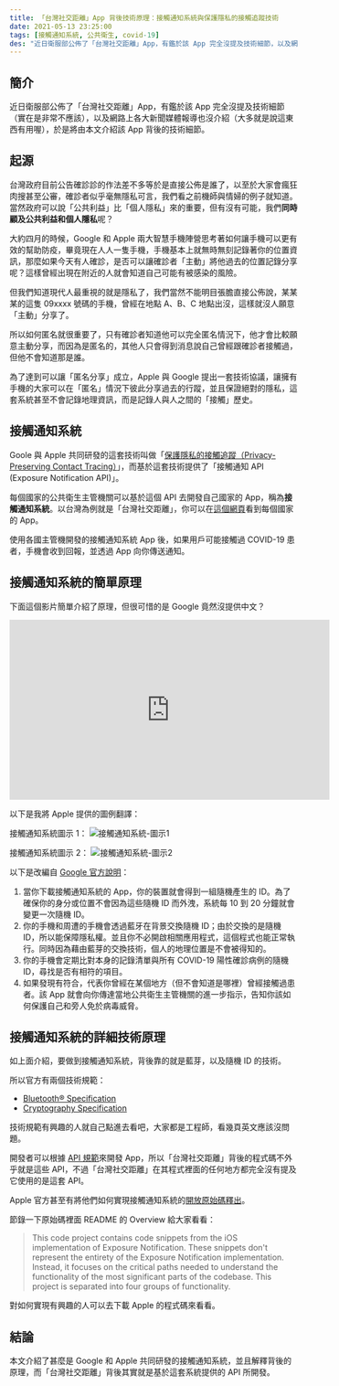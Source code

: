 ```yaml
---
title: 「台灣社交距離」App 背後技術原理：接觸通知系統與保護隱私的接觸追蹤技術
date: 2021-05-13 23:25:00
tags: [接觸通知系統, 公共衛生, covid-19]
des: "近日衛服部公佈了「台灣社交距離」App，有鑑於該 App 完全沒提及技術細節，以及網路上各大新聞媒體報導也沒介紹，於是本文介紹該 App 背後的技術細節。"
---
```


## 簡介

近日衛服部公佈了「台灣社交距離」App，有鑑於該 App 完全沒提及技術細節（實在是非常不應該），以及網路上各大新聞媒體報導也沒介紹（大多就是說這東西有用喔），於是將由本文介紹該 App 背後的技術細節。

## 起源

台灣政府目前公告確診診的作法差不多等於是直接公佈是誰了，以至於大家會瘋狂肉搜甚至公審，確診者似乎毫無隱私可言，我們看之前機師與情婦的例子就知道。當然政府可以說「公共利益」比「個人隱私」來的重要，但有沒有可能，我們**同時顧及公共利益和個人隱私**呢？

大約四月的時候，Google 和 Apple 兩大智慧手機陣營思考著如何讓手機可以更有效的幫助防疫，畢竟現在人人一隻手機，手機基本上就無時無刻記錄著你的位置資訊，那麼如果今天有人確診，是否可以讓確診者「主動」將他過去的位置記錄分享呢？這樣曾經出現在附近的人就會知道自己可能有被感染的風險。

但我們知道現代人最重視的就是隱私了，我們當然不能明目張膽直接公佈說，某某某的這隻 09xxxx 號碼的手機，曾經在地點 A、B、C 地點出沒，這樣就沒人願意「主動」分享了。

所以如何匿名就很重要了，只有確診者知道他可以完全匿名情況下，他才會比較願意主動分享，而因為是匿名的，其他人只會得到消息說自己曾經跟確診者接觸過，但他不會知道那是誰。

為了達到可以讓「匿名分享」成立，Apple 與 Google 提出一套技術協議，讓擁有手機的大家可以在「匿名」情況下彼此分享過去的行蹤，並且保證絕對的隱私，這套系統甚至不會記錄地理資訊，而是記錄人與人之間的「接觸」歷史。

## 接觸通知系統

Goole 與 Apple  共同研發的這套技術叫做「[保護隱私的接觸追蹤（Privacy-Preserving Contact Tracing）](https://covid19.apple.com/contacttracing)」，而基於這套技術提供了「接觸通知 API (Exposure Notification API)」。

每個國家的公共衛生主管機關可以基於這個 API 去開發自己國家的 App，稱為**接觸通知系統**。以台灣為例就是「台灣社交距離」，你可以在[這個網頁](https://www.google.com/covid19/exposurenotifications/select/)看到每個國家的 App。

使用各國主管機開發的接觸通知系統 App 後，如果用戶可能接觸過 COVID-19 患者，手機會收到回報，並透過 App 向你傳送通知。

## 接觸通知系統的簡單原理

下面這個影片簡單介紹了原理，但很可惜的是 Google 竟然沒提供中文？

<iframe width="560" height="315" src="https://www.youtube.com/embed/1Cz2Xzm6knM" title="YouTube video player" frameborder="0" allow="accelerometer; autoplay; clipboard-write; encrypted-media; gyroscope; picture-in-picture" allowfullscreen></iframe>

以下是我將 Apple 提供的圖例翻譯：

接觸通知系統圖示 1：
![接觸通知系統-圖示1](https://user-images.githubusercontent.com/18013815/118144059-97a3d280-b43e-11eb-9491-d289648076bd.jpg)

接觸通知系統圖示 2：
![接觸通知系統-圖示2](https://user-images.githubusercontent.com/18013815/118144066-98d4ff80-b43e-11eb-83dd-20b5376213ce.jpg)

以下是改編自 [Google 官方說明](https://www.google.com/covid19/exposurenotifications/select/)：

1. 當你下載接觸通知系統的 App，你的裝置就會得到一組隨機產生的 ID。為了確保你的身分或位置不會因為這些隨機 ID 而外洩，系統每 10 到 20 分鐘就會變更一次隨機 ID。
2. 你的手機和周遭的手機會透過藍牙在背景交換隨機 ID；由於交換的是隨機 ID，所以能保障隱私權。並且你不必開啟相關應用程式，這個程式也能正常執行。同時因為藉由藍芽的交換技術，個人的地理位置是不會被得知的。
3. 你的手機會定期比對本身的記錄清單與所有 COVID-19 陽性確診病例的隨機 ID，尋找是否有相符的項目。
4. 如果發現有符合，代表你曾經在某個地方（但不會知道是哪裡）曾經接觸過患者。該 App 就會向你傳達當地公共衛生主管機關的進一步指示，告知你該如何保護自己和旁人免於病毒威脅。

## 接觸通知系統的詳細技術原理

如上面介紹，要做到接觸通知系統，背後靠的就是藍芽，以及隨機 ID 的技術。

所以官方有兩個技術規範：
- [Bluetooth® Specification](https://covid19-static.cdn-apple.com/applications/covid19/current/static/contact-tracing/pdf/ExposureNotification-BluetoothSpecificationv1.2.pdf?1)
- [Cryptography Specification](https://covid19-static.cdn-apple.com/applications/covid19/current/static/contact-tracing/pdf/ExposureNotification-CryptographySpecificationv1.2.pdf?1)

技術規範有興趣的人就自己點進去看吧，大家都是工程師，看幾頁英文應該沒問題。

開發者可以根據 [API 規範](https://developer.apple.com/documentation/exposurenotification)來開發 App，所以「台灣社交距離」背後的程式碼不外乎就是這些 API，不過「台灣社交距離」在其程式裡面的任何地方都完全沒有提及它使用的是這套 API。

Apple 官方甚至有將他們如何實現接觸通知系統的[開放原始碼釋出](https://developer.apple.com/exposure-notification/)。

節錄一下原始碼裡面 README 的 Overview 給大家看看：

> This code project contains code snippets from the iOS implementation of Exposure Notification. These snippets don't represent the entirety of the Exposure Notification implementation. Instead, it focuses on the critical paths needed to understand the functionality of the most significant parts of the codebase. This project is separated into four groups of functionality.

對如何實現有興趣的人可以去下載 Apple 的程式碼來看看。

## 結論

本文介紹了甚麼是 Google 和 Apple 共同研發的接觸通知系統，並且解釋背後的原理，而「台灣社交距離」背後其實就是基於這套系統提供的 API 所開發。
